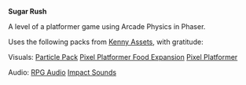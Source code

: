 **Sugar Rush**

A level of a platformer game using Arcade Physics in Phaser.

Uses the following packs from [Kenny Assets](https://kenney.nl/assets), with gratitude:

Visuals:
[Particle Pack](https://www.kenney.nl/assets/particle-pack)
[Pixel Platformer Food Expansion](https://kenney.nl/assets/pixel-platformer-food-expansion)
[Pixel Platformer](https://kenney.nl/assets/pixel-platformer)

Audio:
[RPG Audio](https://kenney.nl/assets/rpg-audio)
[Impact Sounds](https://kenney.nl/assets/impact-sounds)
